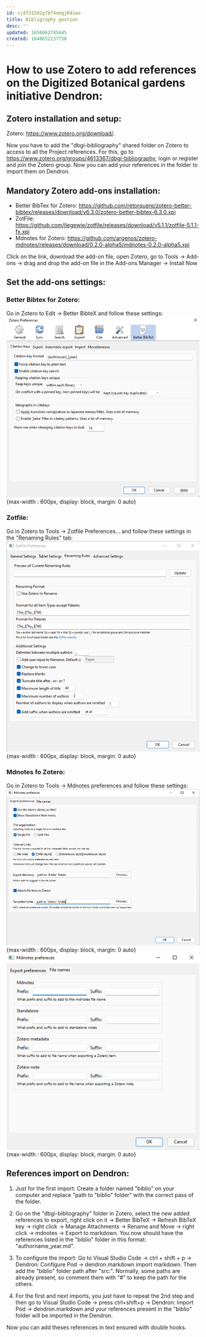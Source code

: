```yaml
---
id: sjdf315d2g7bf4omgj04iwo
title: Bibligraphy gestion
desc: ''
updated: 1656062785645
created: 1648652137758
---
```



# How to use Zotero to add references on the Digitized Botanical gardens initiative Dendron:

## Zotero installation and setup:
Zotero: https://www.zotero.org/download/.

Now you have to add the "dbgi-bibliography" shared folder on Zotero to access to all the Project references. For this, go to https://www.zotero.org/groups/4613367/dbgi-bibliography, login or register and join the Zotero group. Now you can add your references in the folder to import them on Dendron.

## Mandatory Zotero add-ons installation:
- Better BibTex for Zotero: https://github.com/retorquere/zotero-better-bibtex/releases/download/v6.3.0/zotero-better-bibtex-6.3.0.xpi
- ZotFile: https://github.com/jlegewie/zotfile/releases/download/v5.1.1/zotfile-5.1.1-fx.xpi
- Mdnotes for Zotero: https://github.com/argenos/zotero-mdnotes/releases/download/0.2.0-alpha5/mdnotes-0.2.0-alpha5.xpi

Click on the link, download the add-on file, open Zotero, go to Tools -> Add-ons -> drag and drop the add-on file in the Add-ons Manager -> Install Now

## Set the add-ons settings:

### Better Bibtex for Zotero:
Go in Zotero to Edit -> Better BibteX and follow these settings:
![Better BibteX settings](assets/images/Bibtex_settings.png){max-width : 600px, display: block, margin: 0 auto}

### Zotfile:
Go in Zotero to Tools -> Zotfile Preferences... and follow these settings in the "Renaming Rules" tab:
![Zotfile settings](assets/images/Zotfile_settings.png){max-width : 600px, display: block, margin: 0 auto}

### Mdnotes fo Zotero:
Go in Zotero to Tools -> Mdnotes preferences and follow these settings:
![Mdnotes settings 1](assets/images/Mdnotes_settings_1.png){max-width : 600px, display: block, margin: 0 auto}
![Mdnotes settings 2](assets/images/Mdnotes_settings_2.png){max-width : 600px, display: block, margin: 0 auto}

## References import on Dendron:
1) Just for the first import: Create a folder named "biblio" on your computer and replace "path to "biblio" folder" with the correct pass of the folder.

2) Go on the "dbgi-bibliography" folder in Zotero, select the new added references to export, right click on it -> Better BibTeX -> Refresh BibTeX key -> right click -> Manage Attachments -> Rename and Move -> right click -> mdnotes -> Export to markdown. You now should have the references listed in the "biblio" folder in this format: "authorname_year.md".

3) To configure the import: Go to Visual Studio Code -> ctrl + shift + p -> Dendron: Configure Pod -> dendron.markdown import markdown. Then add the "biblio" folder path after "src:". Normally, some paths are already present, so comment them with "#" to keep the path for the others.

4) For the first and next imports, you just have to repeat the 2nd step and then go to Visual Studio Code -> press ctrl+shift+p -> Dendron: Import Pod -> dendron.markdown and your references present in the "biblio" folder will be imported in the Dendron.

Now you can add theses references in text ensured with double hooks.
